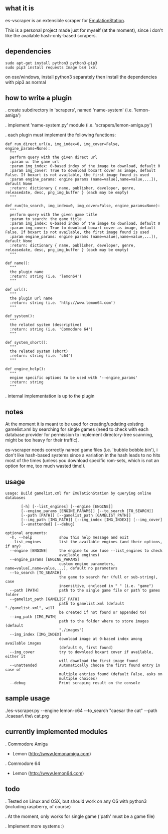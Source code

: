 what it is
----------
es-vscraper is an extensible scraper for [EmulationStation](https://github.com/Aloshi/EmulationStation).

This is a personal project made just for myself (at the moment), since i don't like the available hash-only-based scrapers.

dependencies
------------
~~~~
sudo apt-get install python3 python3-pip3
sudo pip3 install requests Image bs4 lxml
~~~~

on osx/windows, install python3 separately then install the dependencies with pip3 as normal

how to write a plugin
---------------------
. create subdirectory in 'scrapers', named 'name-system' (i.e. 'lemon-amiga')

. implement 'name-system.py' module (i.e. 'scrapers/lemon-amiga.py')

. each plugin must implement the following functions:
~~~~
def run_direct_url(u, img_index=0, img_cover=False, engine_params=None):
  """
  perform query with the given direct url
  :param u: the game url
  :param img_index: 0-based index of the image to download, default 0
  :param img_cover: True to download boxart cover as image, default False. If boxart is not available, the first image found is used
  :param engine_params: engine params (name=value[,name=value,...]), default None
  :return: dictionary { name, publisher, developer, genre, releasedate, desc, png_img_buffer } (each may be empty)
  """

def run(to_search, img_index=0, img_cover=False, engine_params=None):
  """
  perform query with the given game title
  :param to_search: the game title
  :param img_index: 0-based index of the image to download, default 0
  :param img_cover: True to download boxart cover as image, default False. If boxart is not available, the first image found is used
  :param engine_params: engine params (name=value[,name=value,...]), default None
  :return: dictionary { name, publisher, developer, genre, releasedate, desc, png_img_buffer } (each may be empty)
  """

def name():
  """
  the plugin name
  :return: string (i.e. 'lemon64')
  """

def url():
  """
  the plugin url name
  :return: string (i.e. 'http://www.lemon64.com')
  """

def system():
  """
  the related system (descriptive)
  :return: string (i.e. 'Commodore 64')
  """

def system_short():
  """
  the related system (short)
  :return: string (i.e. 'c64')
  """

def engine_help():
  """
  engine specific options to be used with '--engine_params'
  :return: string
  """
~~~~

. internal implementation is up to the plugin

notes
----
At the moment it is meant to be used for creating/updating existing gamelist.xml by searching for single games (need to check with each database provider for permission to implement directory-tree scanning, might be too heavy for their traffic).

es-vscraper needs correctly named game files (i.e. 'bubble bobble.bin'), i don't like hash-based systems since a variation in the hash leads to no hits most of the times (unless you download specific rom-sets, which is not an
option for me, too much wasted time!).

usage
-----
~~~~
usage: Build gamelist.xml for EmulationStation by querying online databases

       [-h] [--list_engines] [--engine [ENGINE]]
       [--engine_params [ENGINE_PARAMS]] [--to_search [TO_SEARCH]]
       [--path [PATH]] [--gamelist_path [GAMELIST_PATH]]
       [--img_path [IMG_PATH]] [--img_index [IMG_INDEX]] [--img_cover]
       [--unattended] [--debug]

optional arguments:
  -h, --help            show this help message and exit
  --list_engines        list the available engines (and their options, if any)
  --engine [ENGINE]     the engine to use (use --list_engines to check
                        available engines)
  --engine_params [ENGINE_PARAMS]
                        custom engine parameters, name=value[,name=value,...], default no parameters
  --to_search [TO_SEARCH]
                        the game to search for (full or sub-string), case
                        insensitive, enclosed in " " (i.e. "game")
  --path [PATH]         path to the single game file or path to games folder
  --gamelist_path [GAMELIST_PATH]
                        path to gamelist.xml (default "./gamelist.xml", will
                        be created if not found or appended to)
  --img_path [IMG_PATH]
                        path to the folder where to store images (default
                        "./images")
  --img_index [IMG_INDEX]
                        download image at 0-based index among available images
                        (default 0, first found)
  --img_cover           try to download boxart cover if available, either it
                        will download the first image found
  --unattended          Automatically choose the first found entry in case of
                        multiple entries found (default False, asks on
                        multiple choices)
  --debug               Print scraping result on the console
~~~~

sample usage
------------
./es-vscraper.py --engine lemon-c64 --to_search "caesar the cat" --path ./caesar\ the\ cat.prg

currently implemented modules
-----------------------------
. Commodore Amiga
- Lemon (http://www.lemonamiga.com)

. Commodore 64
- Lemon (http://www.lemon64.com)

todo
----
. Tested on Linux and OSX, but should work on any OS with python3 (including raspberry, of course)

. At the moment, only works for single game ('path' must be a game file)

. Implement more systems :)
